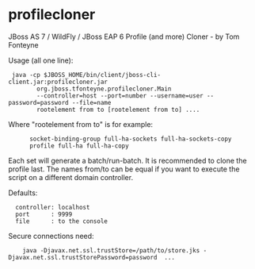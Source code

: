 profilecloner
=============

JBoss AS 7 / WildFly / JBoss EAP 6  Profile (and more) Cloner - by Tom Fonteyne

Usage (all one line):
~~~
 java -cp $JBOSS_HOME/bin/client/jboss-cli-client.jar:profilecloner.jar
        org.jboss.tfonteyne.profilecloner.Main
        --controller=host --port=number --username=user --password=password --file=name
        rootelement from to [rootelement from to] ....  
~~~
 Where "rootelement from to" is for example:
~~~
      socket-binding-group full-ha-sockets full-ha-sockets-copy 
      profile full-ha full-ha-copy
~~~
 Each set will generate a batch/run-batch. It is recommended to clone the profile last.
 The names from/to can be equal if you want to execute the script on a different domain controller.

Defaults:
~~~
  controller: localhost
  port      : 9999
  file      : to the console
~~~
 Secure connections need:
~~~
    java -Djavax.net.ssl.trustStore=/path/to/store.jks -Djavax.net.ssl.trustStorePassword=password  ...
~~~
